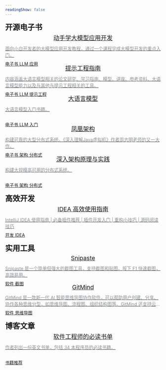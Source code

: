```yaml
---
readingShow: false
---
```


<el-divider><span class='divider-text'>开源电子书</span></el-divider>

<el-row style='margin-bottom: 20px' :gutter='20'>
<el-col :span='8'>
  <a class='navigate-a' href='https://datawhalechina.github.io/llm-universe/#/' target='_blank'>
    <!-- 颜色备份 c7f9ed -->
    <el-card :body-style="cardStyle" shadow="hover">
      <div class='div-title'>
        <span class='navigate-title'>动手学大模型应用开发</span>
      </div>
      <div class='navigate-content' title='面向小白开发者的大模型应用开发教程，通过一个课程完成大模型开发的重点入门'>
        面向小白开发者的大模型应用开发教程，通过一个课程完成大模型开发的重点入门。
      </div>
      <div>
        <el-tag hit type='success' effect='plain' size='mini'>
          电子书
        </el-tag>
        <el-tag hit type='success' effect='plain' size='mini'>
          LLM
        </el-tag>
        <el-tag hit type='success' effect='plain' size='mini'>
          应用
        </el-tag>
      </div>
    </el-card>
  </a>
</el-col>
<el-col :span='8'>
   <a class='link-text' href='https://www.promptingguide.ai/zh' target='_blank'>
    <el-card :body-style="cardStyle" shadow="hover">
      <div class='div-title'>
        <span class='navigate-title'>提示工程指南</span>
      </div>
      <div class='navigate-content' title='内容涉及大语言模型相关的论文研究、学习指南、模型、讲座、参考资料、大语言模型能力以及与其他与提示工程相关的工具。'>
        内容涵盖大语言模型相关的论文研究、学习指南、模型、讲座、参考资料、大语言模型能力以及与其他与提示工程相关的工具。
      </div>
      <el-tag hit type='success' effect='plain' size='mini'>
        电子书
      </el-tag>
      <el-tag hit type='success' effect='plain' size='mini'>
        LLM
      </el-tag>
      <el-tag hit type='success' effect='plain' size='mini'>
        提示工程
      </el-tag>
    </el-card>
  </a>
</el-col>
<el-col :span='8'>
   <a class='link-text' href='https://llmbook-zh.github.io/' target='_blank'>
    <el-card :body-style="cardStyle" shadow="hover">
      <div class='div-title'>
        <span class='navigate-title'>大语言模型</span>
      </div>
      <div class='navigate-content' title='大语言模型入门书籍。'>
        大语言模型入门书籍。
      </div>
      <div>
        <el-tag  hit type='success' effect='plain' size='mini'>
          电子书
        </el-tag>
        <el-tag  hit type='success' effect='plain' size='mini'>
          LLM
        </el-tag>
        <el-tag  hit type='success' effect='plain' size='mini'>
          入门
        </el-tag>
      </div>
    </el-card>
  </a>
</el-col>
</el-row>

<el-row style='margin-bottom: 20px' :gutter='20'>
<el-col :span='8'>
  <a class='navigate-a' href='https://icyfenix.cn/' target='_blank'>
    <!-- 颜色备份 c7f9ed -->
    <el-card :body-style="cardStyle" shadow="hover">
      <div  class='div-title'>
        <span class='navigate-title'>凤凰架构</span>
      </div>
      <div class='navigate-content' title='构建可靠的大型分布式系统。《深入理解Java虚拟机》作者周志明老师的又一大作。'>
        构建可靠的大型分布式系统。《深入理解Java虚拟机》作者周志明老师的又一大作。
      </div>
      <div>
        <el-tag type='success' effect='plain' size='mini'>
          电子书
        </el-tag>
        <el-tag type='success' effect='plain' size='mini'>
          架构
        </el-tag>
        <el-tag type='success' effect='plain' size='mini'>
          分布式
        </el-tag>
      </div>
    </el-card>
  </a>
</el-col>
<el-col :span='8'>
   <a class='link-text' href='https://www.thebyte.com.cn/' target='_blank'>
    <el-card :body-style="cardStyle" shadow="hover">
      <div  class='div-title'>
        <span class='navigate-title'>深入架构原理与实践</span>
      </div>
      <div class='navigate-content' title='构建大规模高可用的分布式系统。'>
        构建大规模高可用的分布式系统。
      </div>
      <el-tag type='success' effect='plain' size='mini'>
        电子书
      </el-tag>
      <el-tag type='success' effect='plain' size='mini'>
        架构
      </el-tag>
      <el-tag type='success' effect='plain' size='mini'>
        分布式
      </el-tag>
    </el-card>
  </a>
</el-col>
</el-row>

<el-divider><span class='divider-text'>高效开发</span></el-divider>
<el-row style='margin-bottom: 20px' :gutter='20'>
<el-col :span='8'>
  <a class='navigate-a' href='https://idea.javaguide.cn/' target='_blank'>
    <!-- 颜色备份 c7f9ed -->
    <el-card :body-style="cardStyle" shadow="hover">
      <div  class='div-title'>
        <span class='navigate-title'>IDEA 高效使用指南</span>
      </div>
      <div class='navigate-content' title='IntelliJ IDEA 使用指南 | 必备插件推荐 | 插件开发入门 | 重构小技巧 | 源码阅读技巧'>
        IntelliJ IDEA 使用指南 | 必备插件推荐 | 插件开发入门 | 重构小技巧 | 源码阅读技巧
      </div>
      <div>
        <el-tag type='success' effect='plain' size='mini'>
          开发
        </el-tag>
        <el-tag type='success' effect='plain' size='mini'>
          IDEA
        </el-tag>
      </div>
    </el-card>
  </a>
</el-col>
</el-row>


<el-divider><span class='divider-text'>实用工具</span></el-divider>
<el-row style='margin-bottom: 20px' :gutter='20'>
<el-col :span='8'>
  <a class='navigate-a' href='https://zh.snipaste.com/' target='_blank'>
    <!-- 颜色备份 c7f9ed -->
    <el-card :body-style="cardStyle" shadow="hover">
      <div class='div-title'>
        <span class='navigate-title'>Snipaste</span>
      </div>
      <div class='navigate-content' title='Snipaste 是一个简单但强大的截图工具，支持截图和贴图。按下 F1 快速截图，高效易用。'>
        Snipaste 是一个简单但强大的截图工具，支持截图和贴图。按下 F1 快速截图，高效易用。
      </div>
      <div>
        <el-tag type='success' effect='plain' size='mini'>
          软件
        </el-tag>
        <el-tag type='success' effect='plain' size='mini'>
          截图
        </el-tag>
      </div>
    </el-card>
  </a>
</el-col>
<el-col :span='8'>
  <a class='navigate-a' href='https://gitmind.cn/' target='_blank'>
    <!-- 颜色备份 c7f9ed -->
    <el-card :body-style="cardStyle" shadow="hover">
      <div class='div-title'>
        <span class='navigate-title'>GitMind</span>
      </div>
      <div class='navigate-content' title='GitMind 是一款新一代 AI 智能思维导图协作软件，可以帮助用户创建、分享、协作各种思维分型，如思维导图、流程图、组织结构图等。GitMind 还支持云端同步、多端同步、多人协作、AI 智能生成等功能。'>
        GitMind 是一款新一代 AI 智能思维导图协作软件，可以帮助用户创建、分享、协作各种思维分型，如思维导图、流程图、组织结构图等。GitMind 还支持云端同步、多端同步、多人协作、AI 智能生成等功能。
      </div>
      <div>
        <el-tag type='success' effect='plain' size='mini'>
          软件
        </el-tag>
        <el-tag type='success' effect='plain' size='mini'>
          思维导图
        </el-tag>
      </div>
    </el-card>
  </a>
</el-col>
</el-row>

<el-divider><span class='divider-text'>博客文章</span></el-divider>
<el-row style='margin-bottom: 20px' :gutter='20'>
<el-col :span='8'>
  <a class='navigate-a' href='https://newsletter.techworld-with-milan.com/p/learn-things-that-dont-change?open=false#%C2%A7books-every-software-engineer-must-read-in' target='_blank'>
    <!-- 颜色备份 c7f9ed -->
    <el-card :body-style="cardStyle" shadow="hover">
      <div class='div-title'>
        <span class='navigate-title'>软件工程师的必读书单</span>
      </div>
      <div class='navigate-content' title='作者列出一份英文书单，包括 34 本程序员的必读书籍。'>
        作者列出一份英文书单，包括 34 本程序员的必读书籍。
      </div>
      <div>
        <el-tag type='success' effect='plain' size='mini'>
          书籍推荐
        </el-tag>
      </div>
    </el-card>
  </a>
</el-col>
</el-row>



<script>
export default {
  data(){
    return {
      cardStyle: {
        height: '5.5rem',
        backgroundColor: '#f2f4f5',
        border:'solid 1px #c3c9d7'
      }
    }
  }
}
</script>
<style scoped>
  /* 分割线文字 */
  .divider-text {
    font-size: 1.5rem;
    font-weight: 600;
    /* color: #7f81dd; */

  }
  /* 卡片内容 */
  .navigate-content {
    margin-bottom: 10px; 
    font-size: .9rem;
    color: #888f94;
    height: 40px;
    overflow: hidden;
    text-overflow: ellipsis;
    display: -webkit-box;
    -webkit-line-clamp: 2;
    -webkit-box-orient: vertical;
  }
  /* 卡片标题div */
  .div-title {
    margin-bottom: 10px;
    margin-top: -10px !important;
  }
  /* 卡片标题 */
  .navigate-title {
    font-size: 1.2rem;
    font-weight: 400;
    overflow: hidden;
    text-align: center;
    text-overflow: ellipsis;
    display: -webkit-box;
    -webkit-line-clamp: 1;
    -webkit-box-orient: vertical;
  }

</style>

<Vssue :title="$title" />

<footer-link style='left: 50%'></footer-link>